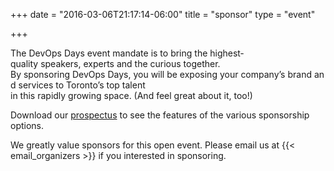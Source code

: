 +++
date = "2016-03-06T21:17:14-06:00"
title = "sponsor"
type = "event"

+++

The DevOps Days event mandate is to bring the highest­quality speakers, experts and the curious together. By sponsoring DevOps Days, you will be exposing your company’s brand and services to Toronto’s top talent in this rapidly growing space. (And feel great about it, too!)

Download our <a href="https://drive.google.com/open?id=0B11zFUqD2x7uM1kweHJFRERmaE0" target="_blank">prospectus</a> to see the features of the various sponsorship options.

We greatly value sponsors for this open event. Please email us at {{< email_organizers >}} if you interested in sponsoring.
